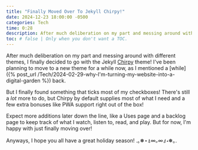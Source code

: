 ```yaml
---
title: "Finally Moved Over To Jekyll Chirpy!"
date: 2024-12-23 18:00:00 -0500
categories: Tech
time: 0:28
description: After much deliberation on my part and messing around with different themes, I finally decided to go with the Jekyll Chirpy theme! 
toc: # false | Only when you don't want a TOC.  
---
```

After much deliberation on my part and messing around with different themes, I finally decided to go with the Jekyll [Chirpy](https://github.com/cotes2020/jekyll-theme-chirpy) theme! I've been planning to move to a new theme for a while now, as I mentioned a [while]({% post_url /Tech/2024-02-29-why-I'm-turning-my-website-into-a-digital-garden %}) back.

But I finally found something that ticks most of my checkboxes! There's still a *lot* more to do, but Chirpy by default supplies most of what I need and a few extra bonuses like PWA support right out of the box!

Expect more additions later down the line, like a Uses page and a backlog page to keep track of what I watch, listen to, read, and play. But for now, I'm happy with just finally moving over!

Anyways, I hope you all have a great holiday season! .｡❅⋆⍋∞*｡∞⍋⋆*❅｡.